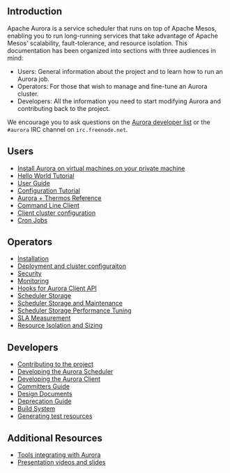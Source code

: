 ## Introduction
Apache Aurora is a service scheduler that runs on top of Apache Mesos, enabling you to run long-running services that take advantage of Apache Mesos' scalability, fault-tolerance, and resource isolation. This documentation has been organized into sections with three audiences in mind:

 * Users: General information about the project and to learn how to run an Aurora job.
 * Operators: For those that wish to manage and fine-tune an Aurora cluster.
 * Developers: All the information you need to start modifying Aurora and contributing back to the project.

We encourage you to ask questions on the [Aurora developer list](http://aurora.apache.org/community/) or the `#aurora` IRC channel on `irc.freenode.net`.

## Users
 * [Install Aurora on virtual machines on your private machine](vagrant.md)
 * [Hello World Tutorial](tutorial.md)
 * [User Guide](user-guide.md)
 * [Configuration Tutorial](configuration-tutorial.md)
 * [Aurora + Thermos Reference](configuration-reference.md)
 * [Command Line Client](client-commands.md)
 * [Client cluster configuration](client-cluster-configuration.md)
 * [Cron Jobs](cron-jobs.md)

## Operators
 * [Installation](installing.md)
 * [Deployment and cluster configuraiton](deploying-aurora-scheduler.md)
 * [Security](security.md)
 * [Monitoring](monitoring.md)
 * [Hooks for Aurora Client API](hooks.md)
 * [Scheduler Storage](storage.md)
 * [Scheduler Storage and Maintenance](storage-config.md)
 * [Scheduler Storage Performance Tuning](scheduler-storage.md)
 * [SLA Measurement](sla.md)
 * [Resource Isolation and Sizing](resources.md)

## Developers
 * [Contributing to the project](../CONTRIBUTING.md)
 * [Developing the Aurora Scheduler](developing-aurora-scheduler.md)
 * [Developing the Aurora Client](developing-aurora-client.md)
 * [Committers Guide](committers.md)
 * [Design Documents](design-documents.md)
 * [Deprecation Guide](thrift-deprecation.md)
 * [Build System](build-system.md)
 * [Generating test resources](test-resource-generation.md)


## Additional Resources
 * [Tools integrating with Aurora](tools.md)
 * [Presentation videos and slides](presentations.md)
